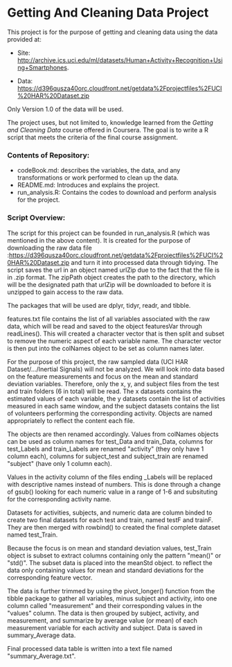 # Getting And Cleaning Data Project

This project is for the purpose of getting and cleaning data using the data provided at: 

* Site: http://archive.ics.uci.edu/ml/datasets/Human+Activity+Recognition+Using+Smartphones. 

* Data: https://d396qusza40orc.cloudfront.net/getdata%2Fprojectfiles%2FUCI%20HAR%20Dataset.zip


Only Version 1.0 of the data will be used.

The project uses, but not limited to, knowledge learned from the *Getting and Cleaning Data* course offered in Coursera. The goal is to write a R script that meets the criteria of the final course assignment.

### Contents of Repository:
* codeBook.md: describes the variables, the data, and any transformations or work performed to clean up the data.
* README.md: Introduces and explains the project.
* run_analysis.R: Contains the codes to download and perform analysis for the project.

### Script Overview:

The script for this project can be founded in run_analysis.R (which was mentioned in the above content). It is created for the purpose of downloading the raw data file :https://d396qusza40orc.cloudfront.net/getdata%2Fprojectfiles%2FUCI%20HAR%20Dataset.zip and turn it into processed data through tidying. 
The script saves the url in an object named urlZip due to the fact that the file is in .zip format. The zipPath object creates the path to the directory, which will be the designated path that urlZip will be downloaded to before it is unzipped to gain access to the raw data.

The packages that will be used are dplyr, tidyr, readr, and tibble.

features.txt file contains the list of all variables associated with the raw data, which will be read and saved to the object featuresVar through readLines(). This will created a character vector that is then split and subset to remove the numeric aspect of each variable name. The character vector is then put into the colNames object to be set as column names later.

For the purpose of this project, the raw sampled data (UCI HAR Dataset/.../Inertial Signals) will not be analyzed. We will look into data based on the feature measurements and focus on the mean and standard deviation variables. Therefore, only the x, y, and subject files from the test and train folders (6 in total) will be read. The x datasets contains the estimated values of each variable, the y datasets contain the list of activities measured in each same window, and the subject datasets contains the list of volunteers performing the corresponding activity. Objects are named appropriately to reflect the content each file. 

The objects are then renamed accordingly. Values from colNames objects can be used as column names for test_Data and train_Data, columns for test_Labels and train_Labels are renamed "activity" (they only have 1 column each), columns for subject_test and subject_train are renamed "subject" (have only 1 column each).

Values in the activity column of the files ending _Labels will be replaced with descriptive names instead of numbers. This is done through a change of gsub() looking for each numeric value in a range of 1-6 and subsituting for the corresponding activity name.

Datasets for activities, subjects, and numeric data are column binded to create two final datasets for each test and train, named testF and trainF. They are then merged with rowbind() to created the final complete dataset named test_Train.

Because the focus is on mean and standard deviation values, test_Train object is subset to extract columns containing only the pattern "mean()" or "std()". The subset data is placed into the meanStd object. to reflect the data only containing values for mean and standard deviations for the corresponding feature vector.

The data is further trimmed by using the pivot_longer() function from the tibble package to gather all variables, minus subject and activity, into one column called "measurement" and their corresponding values in the "values" column. The data is then grouped by subject, activity, and measurement, and summarize by average value (or mean) of each measurement variable for each activity and subject. Data is saved in summary_Average data.

Final processed data table is written into a text file named "summary_Average.txt".
